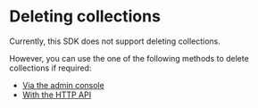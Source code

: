 # Deleting collections

Currently, this SDK does not support deleting collections.

However, you can use the one of the following methods to delete collections if required:

* [Via the admin console](https://app.getconnect.io/)
* [With the HTTP API](http#deleting-collections)
